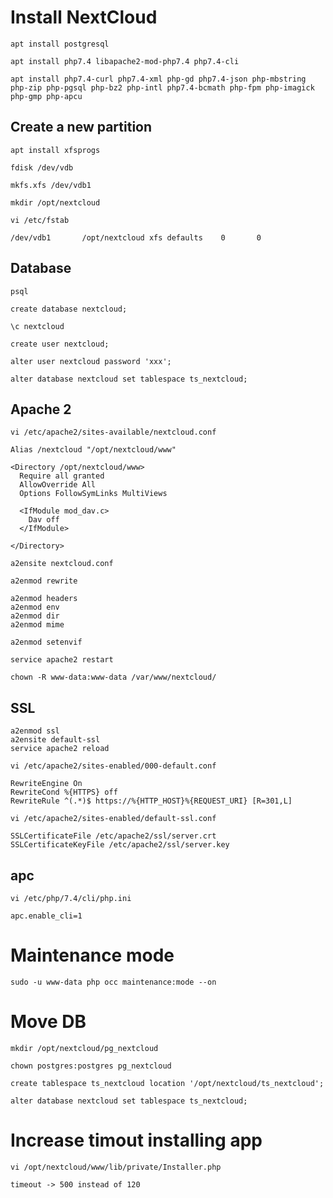 # Install NextCloud
```
apt install postgresql
```

```
apt install php7.4 libapache2-mod-php7.4 php7.4-cli
```

```
apt install php7.4-curl php7.4-xml php-gd php7.4-json php-mbstring php-zip php-pgsql php-bz2 php-intl php7.4-bcmath php-fpm php-imagick php-gmp php-apcu
```

## Create a new partition
```
apt install xfsprogs
```

```
fdisk /dev/vdb
```

```
mkfs.xfs /dev/vdb1
```

```
mkdir /opt/nextcloud
```

```
vi /etc/fstab
```

```
/dev/vdb1       /opt/nextcloud xfs defaults    0       0
```

## Database
```
psql
```

```
create database nextcloud;
```

```
\c nextcloud
```

```
create user nextcloud;
```

```
alter user nextcloud password 'xxx';
```

```
alter database nextcloud set tablespace ts_nextcloud;
```

## Apache 2
```
vi /etc/apache2/sites-available/nextcloud.conf
```

```
Alias /nextcloud "/opt/nextcloud/www"

<Directory /opt/nextcloud/www>
  Require all granted
  AllowOverride All
  Options FollowSymLinks MultiViews

  <IfModule mod_dav.c>
    Dav off
  </IfModule>

</Directory>
```

```
a2ensite nextcloud.conf
```

```
a2enmod rewrite
```

```
a2enmod headers
a2enmod env
a2enmod dir
a2enmod mime
```

```
a2enmod setenvif
```

```
service apache2 restart
```

```
chown -R www-data:www-data /var/www/nextcloud/
```

## SSL
```
a2enmod ssl
a2ensite default-ssl
service apache2 reload
```

```
vi /etc/apache2/sites-enabled/000-default.conf
```

```
RewriteEngine On
RewriteCond %{HTTPS} off
RewriteRule ^(.*)$ https://%{HTTP_HOST}%{REQUEST_URI} [R=301,L]
```

```
vi /etc/apache2/sites-enabled/default-ssl.conf
```
```
SSLCertificateFile /etc/apache2/ssl/server.crt
SSLCertificateKeyFile /etc/apache2/ssl/server.key
```

##  apc
```
vi /etc/php/7.4/cli/php.ini
```

```
apc.enable_cli=1
```

# Maintenance mode
```
sudo -u www-data php occ maintenance:mode --on
```

# Move DB
```
mkdir /opt/nextcloud/pg_nextcloud
```

```
chown postgres:postgres pg_nextcloud
```

```
create tablespace ts_nextcloud location '/opt/nextcloud/ts_nextcloud';
```

```
alter database nextcloud set tablespace ts_nextcloud;
```

# Increase timout installing app
```
vi /opt/nextcloud/www/lib/private/Installer.php
```

```
timeout -> 500 instead of 120
```